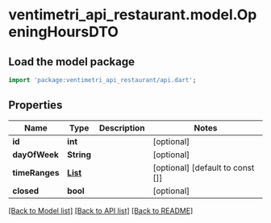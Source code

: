 # ventimetri_api_restaurant.model.OpeningHoursDTO

## Load the model package
```dart
import 'package:ventimetri_api_restaurant/api.dart';
```

## Properties
Name | Type | Description | Notes
------------ | ------------- | ------------- | -------------
**id** | **int** |  | [optional] 
**dayOfWeek** | **String** |  | [optional] 
**timeRanges** | [**List<TimeRange>**](TimeRange.md) |  | [optional] [default to const []]
**closed** | **bool** |  | [optional] 

[[Back to Model list]](../README.md#documentation-for-models) [[Back to API list]](../README.md#documentation-for-api-endpoints) [[Back to README]](../README.md)


